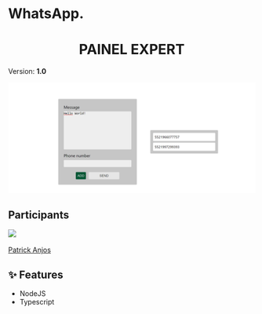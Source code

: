 # WhatsApp.

<div align="center">
   <h1>PAINEL EXPERT</h1>
</div>

<p>Version: <strong>1.0</strong></p>

<div>
   <img src="./src/assets/Captura de tela 2023-08-11 132938.png" alt="image">
</div>

## Participants

[<img src="https://avatars.githubusercontent.com/u/69186374?v=4" width="75px;"/>](https://github.com/setxpro)

[Patrick Anjos](https://github.com/setxpro)


## ✨ Features
- NodeJS
- Typescript